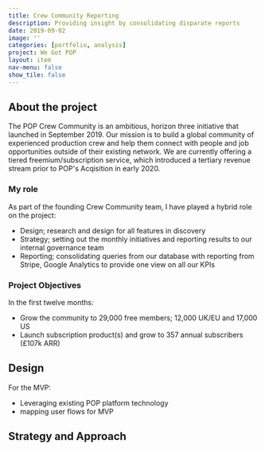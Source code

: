 ```yaml
---
title: Crew Community Reporting
description: Providing insight by consolidating disparate reports
date: 2019-09-02
image: ''
categories: [portfolio, analysis]
project: We Got POP
layout: item
nav-menu: false
show_tile: false
---
```


## About the project 
The POP Crew Community is an ambitious, horizon three initiative that launched in September 2019. Our mission is to build a global community of experienced production crew and help them connect with people and job opportunities outside of their existing network. We are currently offering a tiered freemium/subscription service, which introduced a tertiary revenue stream prior to POP's Acqisition in early 2020.

### My role
As part of the founding Crew Community team, I have played a hybrid role on the project: 
* Design; research and design for all features in discovery
* Strategy; setting out the monthly initiatives and reporting results to our internal governance team
* Reporting; consolidating queries from our database with reporting from Stripe, Google Analytics to provide one view on all our KPIs

### Project Objectives
In the first twelve months:
* Grow the community to 29,000 free members; 12,000 UK/EU and 17,000 US
* Launch subscription product(s) and grow to 357 annual subscribers (£107k ARR)

## Design
For the MVP: 
* Leveraging existing POP platform technology
* mapping user flows for MVP


## Strategy and Approach
